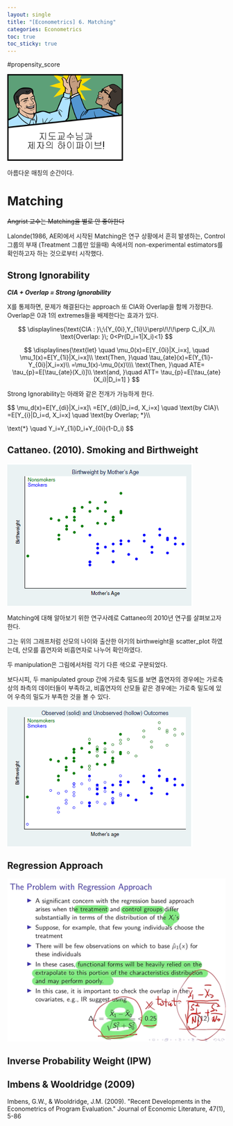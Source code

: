```yaml
---
layout: single
title: "[Econometrics] 6. Matching"
categories: Econometrics
toc: true
toc_sticky: true
---
```


#propensity_score 



![match!](../../assets/images/2022-05-02-econometrics_6/match!.png)

아름다운 매칭의 순간이다.




# Matching

~~Angrist 교수는 Matching을 별로 안 좋아한다~~

Lalonde(1986, AER)에서 시작된 Matching은 연구 상황에서 흔히 발생하는, Control 그룹의 부재 (Treatment 그룹만 있을때) 속에서의 non-experimental estimators를 확인하고자 하는 것으로부터 시작했다.



## Strong Ignorability

***CIA + Overlap = Strong Ignorability***

X를 통제하면, 문제가 해결된다는 approach ~~또~~ CIA와 Overlap을 함께 가정한다. Overlap은 0과 1의 extremes들을 배제한다는 효과가 있다.



$$
\displaylines{\text{CIA : }\;\{Y_{0i},Y_{1i}\}\perp\!\!\!\perp C_i|X_i\\
\text{Overlap: }\; 0<Pr(D_i=1|X_i)<1}
$$


$$
\displaylines{\text{let} \quad \mu_0(x)=E[Y_{0i}|X_i=x], \quad \mu_1(x)=E[Y_{1i}|X_i=x]\\
\text{Then, }\quad \tau_{ate}(x)=E(Y_{1i}-Y_{0i}|X_i=x)\\
=\mu_1(x)-\mu_0(x)\\\\
\text{Then, }\quad ATE= \tau_{p}=E[\tau_{ate}(X_i)]\\
\text{and, }\quad ATT= \tau_{p}=E[\tau_{ate}(X_i)|D_i=1]
}
$$





Strong Ignorability는 아래와 같은 전개가 가능하게 한다.



$$
\mu_d(x)=E[Y_{di}|X_i=x]\\
=E[Y_{di}|D_i=d, X_i=x] \quad \text{by CIA}\\
=E[Y_{i}|D_i=d, X_i=x] \quad \text{by Overlap; *}\\\\


\text{*} \quad Y_i=Y_{1i}D_i+Y_{0i}(1-D_i)
$$



## Cattaneo. (2010). Smoking and Birthweight

![raw_scatter](../../assets/images/2022-05-02-econometrics_6/raw_scatter.png)



Matching에 대해 알아보기 위한 연구사례로 Cattaneo의 2010년 연구를 살펴보고자 한다. 

그는 위의 그래프처럼 산모의 나이와 출산한 아기의 birthweight을 scatter_plot 하였는데, 산모를 흡연자와 비흡연자로 나누어 확인하였다. 

두 manipulation은 그림에서처럼 각기 다른 색으로 구분되었다.

보다시피, 두 manipulated group 간에 가로축 밀도를 보면 흡연자의 경우에는 가로축 상의 좌측의 데이터들이 부족하고, 비흡연자의 산모들 같은 경우에는 가로축 밀도에 있어 우측의 밀도가 부족한 것을 볼 수 있다.



![potential_outcomes_plot](../../assets/images/2022-05-02-econometrics_6/potential_outcomes_plot.png)





## Regression Approach

![image-20220608210007807](../../assets/images/2022-05-02-econometrics_6/image-20220608210007807.png)







## Inverse Probability Weight (IPW)



































## Imbens & Wooldridge (2009)

Imbens, G.W., & Wooldridge, J.M. (2009). "Recent Developments in the Econometrics of Program Evaluation." Journal of Economic Literature, 47(1), 5-86











